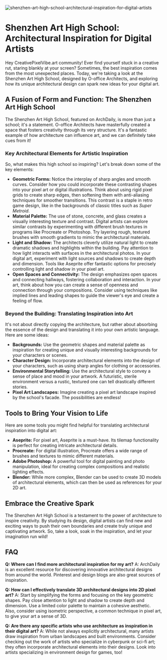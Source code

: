![shenzhen-art-high-school-architectural-inspiration-for-digital-artists](https://images.pexels.com/photos/159213/hall-congress-architecture-building-159213.jpeg?auto=compress&cs=tinysrgb&fit=crop&h=627&w=1200)

# Shenzhen Art High School: Architectural Inspiration for Digital Artists

Hey CreativePixelVibe.art community! Ever find yourself stuck in a creative rut, staring blankly at your screen? Sometimes, the best inspiration comes from the most unexpected places. Today, we're taking a look at the Shenzhen Art High School, designed by O-office Architects, and exploring how its unique architectural design can spark new ideas for your digital art.

## A Fusion of Form and Function: The Shenzhen Art High School

The Shenzhen Art High School, featured on ArchDaily, is more than just a school; it's a statement. O-office Architects have masterfully created a space that fosters creativity through its very structure. It's a fantastic example of how architecture can influence art, and we can definitely take cues from it!

### Key Architectural Elements for Artistic Inspiration

So, what makes this high school so inspiring? Let's break down some of the key elements:

*   **Geometric Forms:** Notice the interplay of sharp angles and smooth curves. Consider how you could incorporate these contrasting shapes into your pixel art or digital illustrations. Think about using rigid pixel grids to create sharp edges, then softening them with anti-aliasing techniques for smoother transitions. This contrast is a staple in retro game design, like in the backgrounds of classic titles such as *Super Metroid*.
*   **Material Palette:** The use of stone, concrete, and glass creates a visually interesting texture and contrast. Digital artists can explore similar contrasts by experimenting with different brush textures in programs like Procreate or Photoshop. Try layering rough, textured brushes with smooth gradients to mimic the architectural materials.
*   **Light and Shadow:** The architects cleverly utilize natural light to create dramatic shadows and highlights within the building. Pay attention to how light interacts with surfaces in the architectural photos. In your digital art, experiment with light sources and shadows to create depth and dimension. Tools like Aseprite offer fantastic options for precisely controlling light and shadow in your pixel art.
*   **Open Spaces and Connectivity:** The design emphasizes open spaces and connecting hallways, fostering collaboration and interaction. In your art, think about how you can create a sense of openness and connection through your compositions. Consider using techniques like implied lines and leading shapes to guide the viewer's eye and create a feeling of flow.

### Beyond the Building: Translating Inspiration into Art

It's not about directly copying the architecture, but rather about absorbing the essence of the design and translating it into your own artistic language. Here are some ideas:

*   **Backgrounds:** Use the geometric shapes and material palette as inspiration for creating unique and visually interesting backgrounds for your characters or scenes.
*   **Character Design:** Incorporate architectural elements into the design of your characters, such as using sharp angles for clothing or accessories.
*   **Environmental Storytelling:** Use the architectural style to convey a sense of place and mood in your artwork. A futuristic, sterile environment versus a rustic, textured one can tell drastically different stories.
*   **Pixel Art Landscapes:** Imagine creating a pixel art landscape inspired by the school's facade. The possibilities are endless!

## Tools to Bring Your Vision to Life

Here are some tools you might find helpful for translating architectural inspiration into digital art:

*   **Aseprite:** For pixel art, Aseprite is a must-have. Its tilemap functionality is perfect for creating intricate architectural details.
*   **Procreate:** For digital illustration, Procreate offers a wide range of brushes and textures to mimic different materials.
*   **Adobe Photoshop:** A powerful tool for digital painting and photo manipulation, ideal for creating complex compositions and realistic lighting effects.
*   **Blender:** While more complex, Blender can be used to create 3D models of architectural elements, which can then be used as references for your 2D art. 

## Embrace the Creative Spark

The Shenzhen Art High School is a testament to the power of architecture to inspire creativity. By studying its design, digital artists can find new and exciting ways to push their own boundaries and create truly unique and captivating artwork. So, take a look, soak in the inspiration, and let your imagination run wild!

## FAQ

**Q: Where can I find more architectural inspiration for my art?**
A: ArchDaily is an excellent resource for discovering innovative architectural designs from around the world. Pinterest and design blogs are also great sources of inspiration.

**Q: How can I effectively translate 3D architectural designs into 2D pixel art?**
A: Start by simplifying the forms and focusing on the key geometric shapes. Pay close attention to light and shadow to create depth and dimension. Use a limited color palette to maintain a cohesive aesthetic. Also, consider using isometric perspective, a common technique in pixel art, to give your art a sense of 3D.

**Q: Are there any specific artists who use architecture as inspiration in their digital art?**
A: While not always explicitly architectural, many artists draw inspiration from urban landscapes and built environments. Consider checking out the work of artists who specialize in cyberpunk or sci-fi art; they often incorporate architectural elements into their designs. Look into artists specializing in environment design for games, too!
